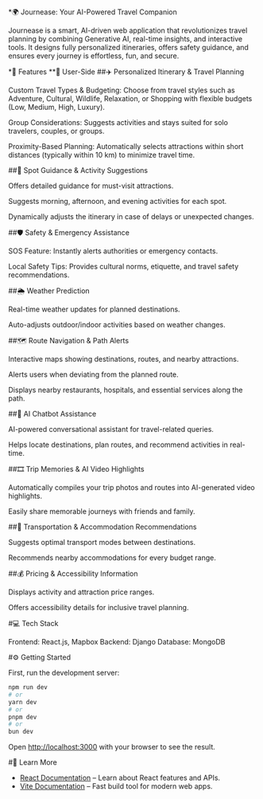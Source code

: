 *🌍 Journease: Your AI-Powered Travel Companion

Journease is a smart, AI-driven web application that revolutionizes travel planning by combining Generative AI, real-time insights, and interactive tools. It designs fully personalized itineraries, offers safety guidance, and ensures every journey is effortless, fun, and secure.

*🚀 Features
**👤 User-Side
##✈️ Personalized Itinerary & Travel Planning

Custom Travel Types & Budgeting: Choose from travel styles such as Adventure, Cultural, Wildlife, Relaxation, or Shopping with flexible budgets (Low, Medium, High, Luxury).

Group Considerations: Suggests activities and stays suited for solo travelers, couples, or groups.

Proximity-Based Planning: Automatically selects attractions within short distances (typically within 10 km) to minimize travel time.

##📍 Spot Guidance & Activity Suggestions

Offers detailed guidance for must-visit attractions.

Suggests morning, afternoon, and evening activities for each spot.

Dynamically adjusts the itinerary in case of delays or unexpected changes.

##🛡️ Safety & Emergency Assistance

SOS Feature: Instantly alerts authorities or emergency contacts.

Local Safety Tips: Provides cultural norms, etiquette, and travel safety recommendations.

##🌦️ Weather Prediction

Real-time weather updates for planned destinations.

Auto-adjusts outdoor/indoor activities based on weather changes.

##🗺️ Route Navigation & Path Alerts

Interactive maps showing destinations, routes, and nearby attractions.

Alerts users when deviating from the planned route.

Displays nearby restaurants, hospitals, and essential services along the path.

##🤖 AI Chatbot Assistance

AI-powered conversational assistant for travel-related queries.

Helps locate destinations, plan routes, and recommend activities in real-time.

##🎞️ Trip Memories & AI Video Highlights

Automatically compiles your trip photos and routes into AI-generated video highlights.

Easily share memorable journeys with friends and family.

##🚗 Transportation & Accommodation Recommendations

Suggests optimal transport modes between destinations.

Recommends nearby accommodations for every budget range.

##💰 Pricing & Accessibility Information

Displays activity and attraction price ranges.

Offers accessibility details for inclusive travel planning.

#💻 Tech Stack

Frontend: React.js, Mapbox
Backend: Django
Database: MongoDB

#⚙️ Getting Started

First, run the development server:
```bash
npm run dev
# or
yarn dev
# or
pnpm dev
# or
bun dev
```
Open [http://localhost:3000](http://localhost:3000) with your browser to see the result.

#📘 Learn More

- [React Documentation](https://react.dev/) – Learn about React features and APIs.  
- [Vite Documentation](https://vitejs.dev/) – Fast build tool for modern web apps.


